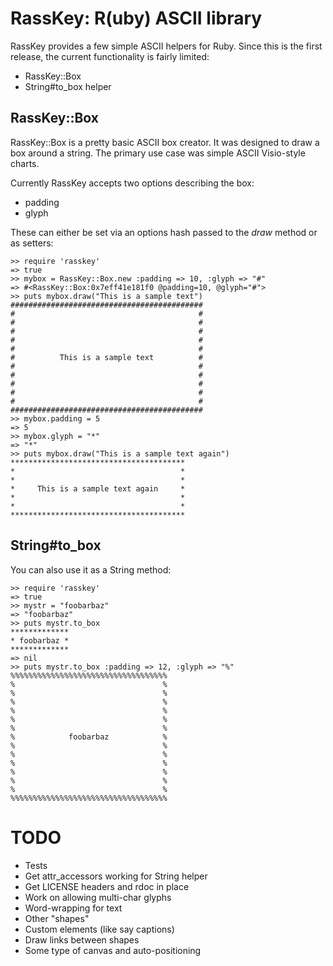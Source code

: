 # RassKey: R(uby) ASCII library

RassKey provides a few simple ASCII helpers for Ruby. Since this is the first release, the current functionality is fairly limited:

 * RassKey::Box
 * String#to\_box helper

## RassKey::Box

RassKey::Box is a pretty basic ASCII box creator. It was designed to draw a box around a string. The primary use case was simple ASCII Visio-style charts.

Currently RassKey accepts two options describing the box:

 * padding
 * glyph

These can either be set via an options hash passed to the _draw_ method or as setters:

	>> require 'rasskey'
	=> true
	>> mybox = RassKey::Box.new :padding => 10, :glyph => "#"
	=> #<RassKey::Box:0x7eff41e181f0 @padding=10, @glyph="#">
	>> puts mybox.draw("This is a sample text")
	###########################################
	#                                         #
	#                                         #
	#                                         #
	#                                         #
	#                                         #
	#          This is a sample text          #
	#                                         #
	#                                         #
	#                                         #
	#                                         #
	#                                         #
	###########################################
	>> mybox.padding = 5
	=> 5
	>> mybox.glyph = "*"
	=> "*"
	>> puts mybox.draw("This is a sample text again")
	***************************************
	*                                     *
	*                                     *
	*     This is a sample text again     *
	*                                     *
	*                                     *
	***************************************

## String#to\_box

You can also use it as a String method:

	>> require 'rasskey'
	=> true
	>> mystr = "foobarbaz"
	=> "foobarbaz"
	>> puts mystr.to_box
	*************
	* foobarbaz *
	*************
	=> nil
	>> puts mystr.to_box :padding => 12, :glyph => "%"
	%%%%%%%%%%%%%%%%%%%%%%%%%%%%%%%%%%%
	%                                 %
	%                                 %
	%                                 %
	%                                 %
	%                                 %
	%                                 %
	%            foobarbaz            %
	%                                 %
	%                                 %
	%                                 %
	%                                 %
	%                                 %
	%                                 %
	%%%%%%%%%%%%%%%%%%%%%%%%%%%%%%%%%%%

# TODO

 * Tests
 * Get attr\_accessors working for String helper
 * Get LICENSE headers and rdoc in place
 * Work on allowing multi-char glyphs
 * Word-wrapping for text
 * Other "shapes"
 * Custom elements (like say captions)
 * Draw links between shapes
 * Some type of canvas and auto-positioning
